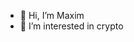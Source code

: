 - 👋 Hi, I’m Maxim
- 👀 I’m interested in crypto

<!---
Maxlavs/Maxlavs is a ✨ special ✨ repository because its `README.md` (this file) appears on your GitHub profile.
You can click the Preview link to take a look at your changes.
--->
